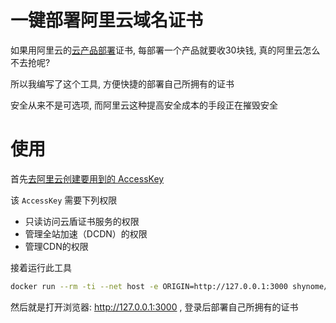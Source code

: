 # 一键部署阿里云域名证书

如果用阿里云的[云产品部署](https://yundun.console.aliyun.com/?p=cas#/deployuser/user)证书, 每部署一个产品就要收30块钱, 真的阿里云怎么不去抢呢?

所以我编写了这个工具, 方便快捷的部署自己所拥有的证书

安全从来不是可选项, 而阿里云这种提高安全成本的手段正在摧毁安全

# 使用

首先[去阿里云创建要用到的 AccessKey](https://ram.console.aliyun.com/users)

该 `AccessKey` 需要下列权限

- 只读访问云盾证书服务的权限
- 管理全站加速（DCDN）的权限
- 管理CDN的权限

接着运行此工具

```sh
docker run --rm -ti --net host -e ORIGIN=http://127.0.0.1:3000 shynome/tls-deploy:v0.0.3
```

然后就是打开浏览器: http://127.0.0.1:3000 , 登录后部署自己所拥有的证书

